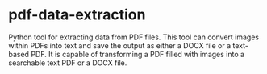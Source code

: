 # pdf-data-extraction
Python tool for extracting data from PDF files. This tool can convert images within PDFs into text and save the output as either a DOCX file or a text-based PDF. It is capable of transforming a PDF filled with images into a searchable text PDF or a DOCX file.
